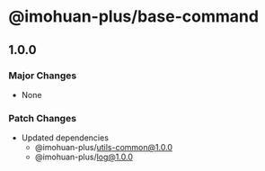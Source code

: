 # @imohuan-plus/base-command

## 1.0.0

### Major Changes

- None

### Patch Changes

- Updated dependencies
  - @imohuan-plus/utils-common@1.0.0
  - @imohuan-plus/log@1.0.0
